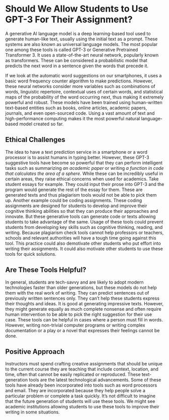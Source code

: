 # Should We Allow Students to Use GPT-3 For Their Assignment?

A generative AI language model is a deep learning-based tool used to generate human-like text, usually using the initial text as a prompt. These systems are also known as universal language models. The most popular one among these tools is called GPT-3 or Generative Pretrained Transformer 3. It uses a state-of-the-art neural network, popularly known as transformers. These can be considered a probabilistic model that predicts the next word in a sentence given the words that precede it. 

If we look at the automatic word suggestions on our smartphones, it uses a basic word frequency counter algorithm to make predictions. However, these neural networks consider more variables such as combinations of words, linguistic repertoire, contextual uses of certain words, and statistical maps of the probability of the word occurring next, thus making it extremely powerful and robust. These models have been trained using human-written text-based entities such as books, online articles, academic papers, journals, and even open-sourced code. Using a vast amount of text and high-performance computing makes it the most powerful natural language-based model created so far.

## Ethical Challenges

The idea to have a text prediction service in a smartphone or a word processor is to assist humans in typing better. However, these GPT-3 suggestive tools have become so powerful that they can perform intelligent tasks such as summarizing *an academic paper* or writing *a function in code that calculates the area of a sphere.* While these can be incredibly useful in certain areas, they raise ethical concerns when used for academics. Take student essays for example. They could input their prose into GPT-3 and the program would generate the rest of the essay for them. These are generated texts and thus plagiarism tools would not be able to pick them up. Another example could be coding assignments. These coding assignments are designed for students to develop and improve their cognitive thinking abilities so that they can produce their approaches and innovate. But these generative tools can generate code or texts allowing students to take advantage of the same. Usage of these tools could prevent students from developing key skills such as cognitive thinking, reading, and writing. Because plagiarism check tools cannot help professors or teachers, schools and relevant authorities will have a tough time going against this tool. This practice could also demotivate other students who put effort into writing their assignments. It could also motivate other students to use these tools for quick solutions.

## Are These Tools Helpful?

In general, students are tech-savvy and are likely to adopt modern technologies faster than older generations, but these models do not help them with the real work of writing. They can predict sentences out of previously written sentences only. They can’t help these students express their thoughts and ideas. It is good at generating impressive texts. However, they might generate equally as much complete nonsense and often require human intervention to be able to pick the right suggestion for their use case. These tools can be helpful in cases where a person must fill in words. However, writing non-trivial computer programs or writing complex documentation or a play or a novel that expresses their feelings cannot be done.

## Positive Approach

Instructors must spend crafting creative assignments that should be unique to the current course they are teaching that include context, location, and time, often that cannot be easily replicated or reproduced. These text-generation tools are the latest technological advancements. Some of these tools have already been incorporated into tools such as word processors and email. They are incorporated because they help people solve a particular problem or complete a task quickly. It’s not difficult to imagine that the future generation of students will use these tools. We might see academic institutions allowing students to use these tools to improve their writing in some situations.